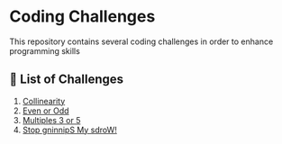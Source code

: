 # Coding Challenges 

This repository contains several coding challenges in order to enhance programming skills

## 🔰 List of Challenges

1. [Collinearity](https://www.codewars.com/kata/65ba420888906c1f86e1e680)
2. [Even or Odd](https://www.codewars.com/kata/53da3dbb4a5168369a0000fe)
3. [Multiples 3 or 5](https://www.codewars.com/kata/514b92a657cdc65150000006)
4. [Stop gninnipS My sdroW!](https://www.codewars.com/kata/5264d2b162488dc400000001)
